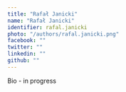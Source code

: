 ```yaml
---
title: "Rafał Janicki"
name: "Rafał Janicki"
identifier: rafal.janicki
photo: "/authors/rafal.janicki.png"
facebook: ""
twitter: ""
linkedin: ""
github: ""
---
```

Bio - in progress
